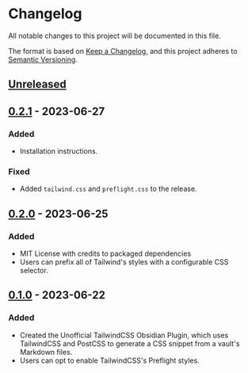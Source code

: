 # Changelog

All notable changes to this project will be documented in this file.

The format is based on [Keep a Changelog](https://keepachangelog.com/en/1.0.0/),
and this project adheres to [Semantic Versioning](https://semver.org/spec/v2.0.0.html).

## [Unreleased]

## [0.2.1] - 2023-06-27

### Added

- Installation instructions.

### Fixed

- Added `tailwind.css` and `preflight.css` to the release.

## [0.2.0] - 2023-06-25

### Added

- MIT License with credits to packaged dependencies
- Users can prefix all of Tailwind's styles with a configurable CSS selector.

## [0.1.0] - 2023-06-22

### Added

- Created the Unofficial TailwindCSS Obsidian Plugin, which uses TailwindCSS and PostCSS
  to generate a CSS snippet from a vault's Markdown files.
- Users can opt to enable TailwindCSS's Preflight styles.

[unreleased]: https://github.com/nicholas-wilcox/unofficial-tailwindcss-obsidian-plugin/compare/0.2.1...HEAD
[0.2.1]: https://github.com/nicholas-wilcox/unofficial-tailwindcss-obsidian-plugin/compare/0.2.0...0.2.1
[0.2.0]: https://github.com/nicholas-wilcox/unofficial-tailwindcss-obsidian-plugin/compare/0.1.0...0.2.0
[0.1.0]: https://github.com/nicholas-wilcox/unofficial-tailwindcss-obsidian-plugin/releases/tag/0.1.0
